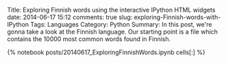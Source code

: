 Title: Exploring Finnish words using the interactive IPython HTML widgets
date: 2014-06-17 15:12
comments: true
slug: exploring-Finnish-words-with-IPython
Tags: Languages
Category: Python
Summary: In this post, we're gonna take a look at the Finnish language. Our starting point is a file which contains the 10000 most common words found in Finnish.

{% notebook posts/20140617_ExploringFinnishWords.ipynb cells[:] %}

